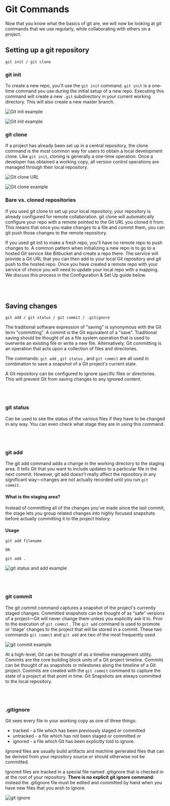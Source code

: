 # Git Commands
Now that you know what the basics of git are, we will now be looking at git commands that we use regularly, while collaborating with others on a project.

## Setting up a git repository
```
git init / git clone
```
### git init
To create a new repo, you'll use the `git init` command. `git init` is a one-time command you use during the initial setup of a new repo. Executing this command will create a new `.git` subdirectory in your current working directory. This will also create a new master branch.

![Git init example](assets/3_git_init.png)

![Git init example](assets/3_git_init2.png)

### git clone
If a project has already been set up in a central repository, the clone command is the most common way for users to obtain a local development clone. Like `git init`, cloning is generally a one-time operation. Once a developer has obtained a working copy, all version control operations are managed through their local repository.

![Git clone URL](assets/3_git_clone_url.png)

![Git clone example](assets/3_git_clone_ex.png)

### Bare vs. cloned repositories
If you used git clone to set up your local repository, your repository is already configured for remote collaboration. git clone will automatically configure your repo with a remote pointed to the Git URL you cloned it from. This means that once you make changes to a file and commit them, you can git push those changes to the remote repository.

If you used git init to make a fresh repo, you'll have no remote repo to push changes to. A common pattern when initializing a new repo is to go to a hosted Git service like Bitbucket and create a repo there. The service will provide a Git URL that you can then add to your local Git repository and git push to the hosted repo. Once you have created a remote repo with your service of choice you will need to update your local repo with a mapping. We discuss this process in the Configuration & Set Up guide below.


<br>
<br>

## Saving changes
```
git add / git status / git commit / .gitignore
```
The traditional software expression of "saving" is synonymous with the Git term "committing". A commit is the Git equivalent of a "save". Traditional saving should be thought of as a file system operation that is used to overwrite an existing file or write a new file. Alternatively, Git committing is an operation that acts upon a collection of files and directories.

The commands: `git add` , `git status` , and `git commit` are all used in combination to save a snapshot of a Git project's current state.

A Git repository can be configured to ignore specific files or directories. This will prevent Git from saving changes to any ignored content.


<br>
<br>

### git status
Can be used to see the status of the various files if they have to be changed in any way. You can even check what stage they are in using this command.

<br>
<br>

### git add
The git add command adds a change in the working directory to the staging area. It tells Git that you want to include updates to a particular file in the next commit. However, git add doesn't really affect the repository in any significant way—changes are not actually recorded until you run `git commit`.

#### What is the staging area?
Instead of committing all of the changes you've made since the last commit, the stage lets you group related changes into highly focused snapshots before actually committing it to the project history.
#### Usage
```
git add filename

OR

git add .
```
![git status and add example](assets/3_git_status1.png)


<br>
<br>

### git commit
The git commit command captures a snapshot of the project's currently staged changes. Committed snapshots can be thought of as “safe” versions of a project—Git will never change them unless you explicitly ask it to. Prior to the execution of `git commit` , The `git add` command is used to promote or 'stage' changes to the project that will be stored in a commit. These two commands `git commit` and `git add` are two of the most frequently used.

![git commit example](assets/3_git_commit1.png)

At a high-level, Git can be thought of as a timeline management utility. Commits are the core building block units of a Git project timeline. Commits can be thought of as snapshots or milestones along the timeline of a Git project. Commits are created with the `git commit` command to capture the state of a project at that point in time. Git Snapshots are always committed to the local repository.

<br>
<br>

### .gitignore
Git sees every file in your working copy as one of three things:

- tracked - a file which has been previously staged or committed
- untracked - a file which has not been staged or committed or
- ignored - a file which Git has been explicitly told to ignore.

Ignored files are usually build artifacts and machine generated files that can be derived from your repository source or should otherwise not be committed.

Ignored files are tracked in a special file named .gitignore that is checked in at the root of your repository. **There is no explicit git ignore command**: instead the .gitignore file must be edited and committed by hand when you have new files that you wish to ignore.

![git ignore](assets/3_gitignore.png)